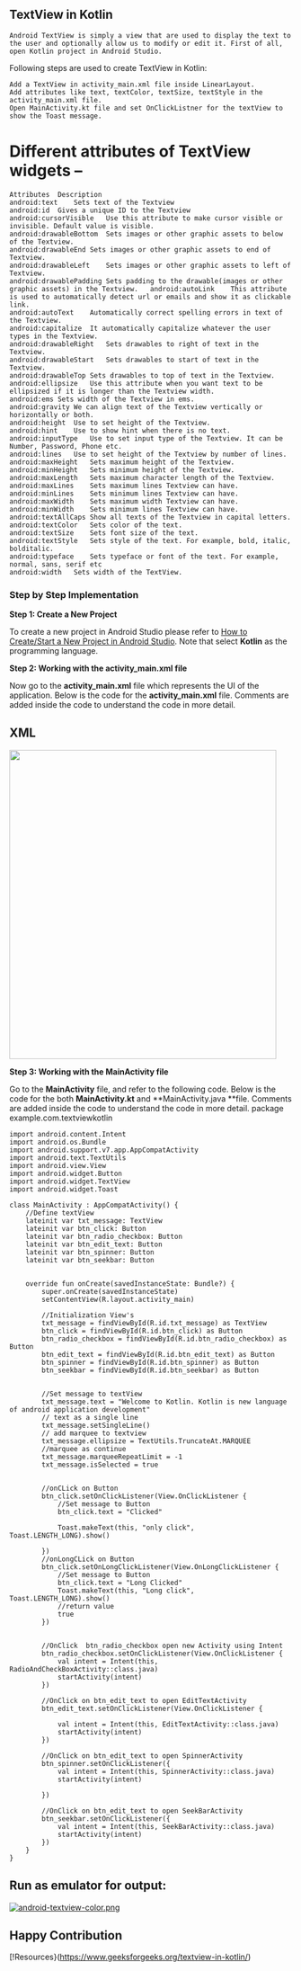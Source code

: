## TextView in Kotlin

	Android TextView is simply a view that are used to display the text to the user and optionally allow us to modify or edit it. First of all, open Kotlin project in Android Studio.
Following steps are used to create TextView in Kotlin:

	Add a TextView in activity_main.xml file inside LinearLayout.
	Add attributes like text, textColor, textSize, textStyle in the activity_main.xml file.
	Open MainActivity.kt file and set OnClickListner for the textView to show the Toast message.
	

# Different attributes of TextView widgets –

	Attributes	Description
	android:text	Sets text of the Textview
	android:id	Gives a unique ID to the Textview
	android:cursorVisible	Use this attribute to make cursor visible or invisible. Default value is visible.
	android:drawableBottom	Sets images or other graphic assets to below of the Textview.
	android:drawableEnd	Sets images or other graphic assets to end of Textview.
	android:drawableLeft	Sets images or other graphic assets to left of Textview.
	android:drawablePadding	Sets padding to the drawable(images or other graphic assets) in the Textview.	android:autoLink	This attribute is used to automatically detect url or emails and show it as clickable link.
	android:autoText	Automatically correct spelling errors in text of the Textview.
	android:capitalize	It automatically capitalize whatever the user types in the Textview.
	android:drawableRight	Sets drawables to right of text in the Textview.
	android:drawableStart	Sets drawables to start of text in the Textview.
	android:drawableTop	Sets drawables to top of text in the Textview.
	android:ellipsize	Use this attribute when you want text to be ellipsized if it is longer than the Textview width.
	android:ems	Sets width of the Textview in ems.
	android:gravity	We can align text of the Textview vertically or horizontally or both.
	android:height	Use to set height of the Textview.
	android:hint	Use to show hint when there is no text.
	android:inputType	Use to set input type of the Textview. It can be Number, Password, Phone etc.
	android:lines	Use to set height of the Textview by number of lines.
	android:maxHeight	Sets maximum height of the Textview.
	android:minHeight	Sets minimum height of the Textview.
	android:maxLength	Sets maximum character length of the Textview.
	android:maxLines	Sets maximum lines Textview can have.
	android:minLines	Sets minimum lines Textview can have.
	android:maxWidth	Sets maximum width Textview can have.
	android:minWidth	Sets minimum lines Textview can have.
	android:textAllCaps	Show all texts of the Textview in capital letters.
	android:textColor	Sets color of the text.
	android:textSize	Sets font size of the text.
	android:textStyle	Sets style of the text. For example, bold, italic, bolditalic.
	android:typeface	Sets typeface or font of the text. For example, normal, sans, serif etc
	android:width	Sets width of the TextView.
	

 ### Step by Step Implementation

**Step 1: Create a New Project**

To create a new project in Android Studio please refer to [How to Create/Start a New Project in Android Studio](https://www.geeksforgeeks.org/android-how-to-create-start-a-new-project-in-android-studio/).
Note that select **Kotlin** as the programming language.

**Step 2: Working with the activity_main.xml file**

Now go to the **activity_main.xml** file which represents the UI of the application. Below is the code for the **activity_main.xml** file. Comments are added inside the code to understand the code in more detail.

## XML
<img src="https://user-images.githubusercontent.com/78701779/134665601-f76558ef-b719-453d-82e0-c767f8831a50.png" height=550px width=475px>

**Step 3: Working with the MainActivity file**

Go to the **MainActivity** file, and refer to the following code. Below is the code for the both **MainActivity.kt** and **MainActivity.java **file. Comments are added inside the code to understand the code in more detail.
package example.com.textviewkotlin

	import android.content.Intent
	import android.os.Bundle
	import android.support.v7.app.AppCompatActivity
	import android.text.TextUtils
	import android.view.View
	import android.widget.Button
	import android.widget.TextView
	import android.widget.Toast

	class MainActivity : AppCompatActivity() {
		//Define textView
		lateinit var txt_message: TextView
		lateinit var btn_click: Button
		lateinit var btn_radio_checkbox: Button
		lateinit var btn_edit_text: Button
		lateinit var btn_spinner: Button
		lateinit var btn_seekbar: Button


		override fun onCreate(savedInstanceState: Bundle?) {
			super.onCreate(savedInstanceState)
			setContentView(R.layout.activity_main)

			//Initialization View's
			txt_message = findViewById(R.id.txt_message) as TextView
			btn_click = findViewById(R.id.btn_click) as Button
			btn_radio_checkbox = findViewById(R.id.btn_radio_checkbox) as Button
			btn_edit_text = findViewById(R.id.btn_edit_text) as Button
			btn_spinner = findViewById(R.id.btn_spinner) as Button
			btn_seekbar = findViewById(R.id.btn_seekbar) as Button


			//Set message to textView
			txt_message.text = "Welcome to Kotlin. Kotlin is new language of android application development"
			// text as a single line
			txt_message.setSingleLine()
			// add marquee to textview
			txt_message.ellipsize = TextUtils.TruncateAt.MARQUEE
			//marquee as continue
			txt_message.marqueeRepeatLimit = -1
			txt_message.isSelected = true


			//onCLick on Button
			btn_click.setOnClickListener(View.OnClickListener {
				//Set message to Button
				btn_click.text = "Clicked"

				Toast.makeText(this, "only click", Toast.LENGTH_LONG).show()

			})
			//onLongCLick on Button
			btn_click.setOnLongClickListener(View.OnLongClickListener {
				//Set message to Button
				btn_click.text = "Long Clicked"
				Toast.makeText(this, "Long click", Toast.LENGTH_LONG).show()
				//return value
				true
			})


			//OnClick  btn_radio_checkbox open new Activity using Intent
			btn_radio_checkbox.setOnClickListener(View.OnClickListener {
				val intent = Intent(this, RadioAndCheckBoxActivity::class.java)
				startActivity(intent)
			})

			//OnClick on btn_edit_text to open EditTextActivity
			btn_edit_text.setOnClickListener(View.OnClickListener {

				val intent = Intent(this, EditTextActivity::class.java)
				startActivity(intent)
			})

			//OnClick on btn_edit_text to open SpinnerActivity
			btn_spinner.setOnClickListener({
				val intent = Intent(this, SpinnerActivity::class.java)
				startActivity(intent)

			})

			//OnClick on btn_edit_text to open SeekBarActivity
			btn_seekbar.setOnClickListener({
				val intent = Intent(this, SeekBarActivity::class.java)
				startActivity(intent)
			})
		}
	}

## Run as emulator for output:
[![android-textview-color.png](https://i.postimg.cc/8CM0sPsx/android-textview-color.png)](https://postimg.cc/2qjwKYQx)

## Happy Contribution

[!Resources}(https://www.geeksforgeeks.org/textview-in-kotlin/)
